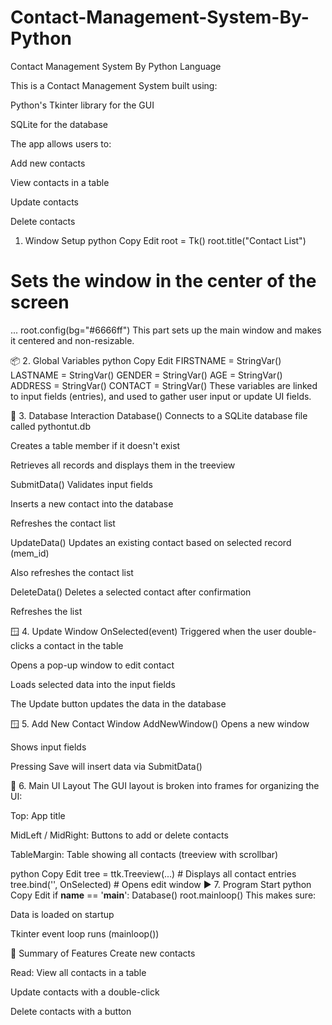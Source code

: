 # Contact-Management-System-By-Python
Contact Management System By Python Language


This is a Contact Management System built using:

Python's Tkinter library for the GUI

SQLite for the database

The app allows users to:

Add new contacts

View contacts in a table

Update contacts

Delete contacts

1. Window Setup
python
Copy
Edit
root = Tk()
root.title("Contact List")
# Sets the window in the center of the screen
...
root.config(bg="#6666ff")
This part sets up the main window and makes it centered and non-resizable.

📦 2. Global Variables
python
Copy
Edit
FIRSTNAME = StringVar()
LASTNAME = StringVar()
GENDER = StringVar()
AGE = StringVar()
ADDRESS = StringVar()
CONTACT = StringVar()
These variables are linked to input fields (entries), and used to gather user input or update UI fields.

💽 3. Database Interaction
Database()
Connects to a SQLite database file called pythontut.db

Creates a table member if it doesn't exist

Retrieves all records and displays them in the treeview

SubmitData()
Validates input fields

Inserts a new contact into the database

Refreshes the contact list

UpdateData()
Updates an existing contact based on selected record (mem_id)

Also refreshes the contact list

DeleteData()
Deletes a selected contact after confirmation

Refreshes the list

🪟 4. Update Window
OnSelected(event)
Triggered when the user double-clicks a contact in the table

Opens a pop-up window to edit contact

Loads selected data into the input fields

The Update button updates the data in the database

🪟 5. Add New Contact Window
AddNewWindow()
Opens a new window

Shows input fields

Pressing Save will insert data via SubmitData()

🧩 6. Main UI Layout
The GUI layout is broken into frames for organizing the UI:

Top: App title

MidLeft / MidRight: Buttons to add or delete contacts

TableMargin: Table showing all contacts (treeview with scrollbar)

python
Copy
Edit
tree = ttk.Treeview(...)  # Displays all contact entries
tree.bind('<Double-Button-1>', OnSelected)  # Opens edit window
▶️ 7. Program Start
python
Copy
Edit
if __name__ == '__main__':
    Database()
    root.mainloop()
This makes sure:

Data is loaded on startup

Tkinter event loop runs (mainloop())

🧠 Summary of Features
Create new contacts

Read: View all contacts in a table

Update contacts with a double-click

Delete contacts with a button
